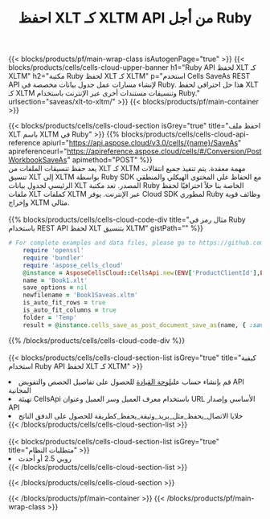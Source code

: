 ﻿---
title:  احفظ XLT كـ XLTM API من أجل Ruby
description:  استخدام Aspose.Cells Cloud SDK لـ Ruby لحفظ ملف بتنسيق XLT كملف بتنسيق XLTM.
url: /ar/ruby/saveas/xlt-to-xltm/
---
{{< blocks/products/pf/main-wrap-class isAutogenPage="true" >}}
{{< blocks/products/cells/cells-cloud-upper-banner h1="Ruby API لحفظ XLT كـ XLTM" h2="مكتبة Ruby لحفظ XLT كـ XLTM" p="استخدم Cells SaveAs REST API لإنشاء مسارات عمل جدول بيانات مخصصة في Ruby. هذا حل احترافي لحفظ XLT كـ XLTM وتنسيقات مستندات أخرى عبر الإنترنت باستخدام Ruby." urlsection="saveas/xlt-to-xltm/" >}}
{{< blocks/products/pf/main-container >}}

{{< blocks/products/cells/cells-cloud-section isGrey="true" title="احفظ ملف XLT باسم XLTM في Ruby" >}}
{{% blocks/products/cells/cells-cloud-api-reference apiurl="https://api.aspose.cloud/v3.0/cells/{name}/SaveAs" apireferenceurl="https://apireference.aspose.cloud/cells/#/Conversion/PostWorkbookSaveAs" apimethod="POST" %}}
<br/>
يعد حفظ تنسيقات الملفات من XLT كـ XLTM مهمة معقدة. يتم تنفيذ جميع انتقالات تنسيق XLT إلى XLTM بواسطة Ruby SDK مع الحفاظ على المحتوى الهيكلي والمنطقي الرئيسي لجدول بيانات XLT المصدر. تعد مكتبة Ruby الخاصة بنا حلاً احترافيًا لحفظ ملفات XLT كملفات XLTM عبر الإنترنت. يوفر Cloud SDK لمطوري Ruby وظائف قوية وإخراج XLTM مثالي.
<br/>
<br/>
{{% blocks/products/cells/cells-cloud-code-div title="مثال رمز في Ruby باستخدام REST API لحفظ XLT بتنسيق XLTM" gistPath="" %}}
  
```ruby
# For complete examples and data files, please go to https://github.com/aspose-cells-cloud/aspose-cells-cloud-ruby/
    require 'openssl'
    require 'bundler'
    require 'aspose_cells_cloud'
    @instance = AsposeCellsCloud::CellsApi.new(ENV['ProductClientId'],ENV['ProductClientSecret'])
    name = 'Book1.xlt'
    save_options = nil
    newfilename = 'Book1Saveas.xltm'
    is_auto_fit_rows = true
    is_auto_fit_columns = true
    folder = 'Temp'
    result = @instance.cells_save_as_post_document_save_as(name, { :save_options=>save_options, :newfilename=>(folder+"/"+newfilename), :is_auto_fit_rows=>is_auto_fit_rows, :is_auto_fit_columns=>is_auto_fit_columns, :folder=>folder})
```
  
{{% /blocks/products/cells/cells-cloud-code-div %}}
<br/>
<br/>
{{< blocks/products/cells/cells-cloud-section-list isGrey="true" title="كيفية استخدام Ruby API لحفظ XLT كـ XLTM" >}}
<li> قم بإنشاء حساب على<a href="https://dashboard.aspose.cloud/">لوحة القيادة</a> للحصول على تفاصيل الحصص والتفويض API المجانية</li>
<li>تهيئة CellsApi باستخدام معرف العميل وسر العميل وعنوان URL الأساسي وإصدار API</li>
<li>خلايا الاتصال_يحفظ_مثل_بريد_وثيقة_يحفظ_كطريقة للحصول على الدفق الناتج</li>
{{< /blocks/products/cells/cells-cloud-section-list >}}
<br/>
<br/>
{{< blocks/products/cells/cells-cloud-section-list isGrey="true" title="متطلبات النظام" >}}
<li>روبي 2.5 أو أحدث</li>
{{< /blocks/products/cells/cells-cloud-section-list >}}

{{< /blocks/products/cells/cells-cloud-section >}}

{{< /blocks/products/pf/main-container >}}
{{< /blocks/products/pf/main-wrap-class >}}
